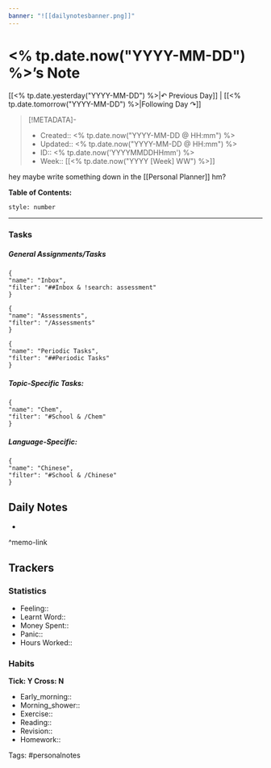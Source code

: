 ```yaml
---
banner: "![[dailynotesbanner.png]]"
---
```


# <% tp.date.now("YYYY-MM-DD") %>’s Note

[[<% tp.date.yesterday("YYYY-MM-DD") %>|↶ Previous Day]] | [[<% tp.date.tomorrow("YYYY-MM-DD") %>|Following Day ↷]]

> [!METADATA]-
> - Created:: <% tp.date.now("YYYY-MM-DD @ HH:mm") %>
> - Updated:: <% tp.date.now("YYYY-MM-DD @ HH:mm") %>
> - ID:: <% tp.date.now('YYYYMMDDHHmm') %>
> - Week:: [[<% tp.date.now("YYYY [Week] WW") %>]]

hey maybe write something down in the [[Personal Planner]] hm?

**Table of Contents:**
```toc
style: number
```

___
### Tasks
##### General Assignments/Tasks
```todoist
{
"name": "Inbox",
"filter": "##Inbox & !search: assessment"
}
```
```todoist
{
"name": "Assessments",
"filter": "/Assessments"
}
```
```todoist
{
"name": "Periodic Tasks",
"filter": "##Periodic Tasks"
}
```

##### Topic-Specific Tasks:
```todoist
{
"name": "Chem",
"filter": "#School & /Chem"
}
```
##### Language-Specific:
```todoist
{
"name": "Chinese",
"filter": "#School & /Chinese"
}
```
## Daily Notes
- 

^memo-link

## Trackers
### Statistics
- Feeling:: 
- Learnt Word:: 
- Money Spent:: 
- Panic:: 
- Hours Worked:: 

### Habits
**Tick: Y Cross: N**
- Early_morning::   
- Morning_shower:: 
- Exercise:: 
- Reading:: 
- Revision:: 
- Homework:: 

Tags: #personalnotes 